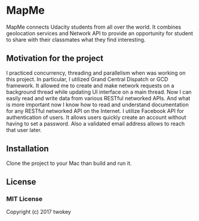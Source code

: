 # MapMe
MapMe connects Udacity students from all over the world. It combines geolocation services and Network API to provide an opportunity for student to share with their classmates what they find interesting.

## Motivation for the project
I practiced concurrency, threading and parallelism when was working on this project. In particular, I utilized Grand Central Dispatch or GCD framework. It allowed me to create and make network requests on a background thread while updating UI interface on a main thread.
Now I can easily read and write data from various RESTful networked APIs. And what is more important now I know how to read and understand documentation for any RESTful networked API on the Internet.
I utilize Facebook API for authentication of users. It allows users quickly create an account without having to set a password. Also a validated email address allows to reach that user later.

## Installation
Clone the project to your Mac than build and run it.

## License

### MIT License

Copyright (c) 2017 twokey
